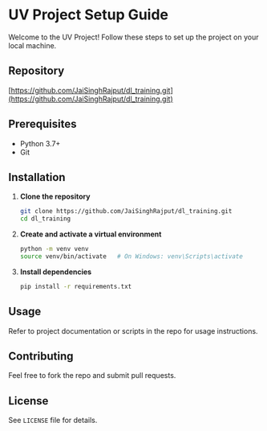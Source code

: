 # UV Project Setup Guide

Welcome to the UV Project! Follow these steps to set up the project on your local machine.

## Repository

[https://github.com/JaiSinghRajput/dl_training.git](https://github.com/JaiSinghRajput/dl_training.git)

## Prerequisites

- Python 3.7+
- Git

## Installation

1. **Clone the repository**
    ```bash
    git clone https://github.com/JaiSinghRajput/dl_training.git
    cd dl_training
    ```

2. **Create and activate a virtual environment**
    ```bash
    python -m venv venv
    source venv/bin/activate   # On Windows: venv\Scripts\activate
    ```

3. **Install dependencies**
    ```bash
    pip install -r requirements.txt
    ```

## Usage

Refer to project documentation or scripts in the repo for usage instructions.

## Contributing

Feel free to fork the repo and submit pull requests.

## License

See `LICENSE` file for details.